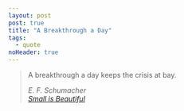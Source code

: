 ```yaml
---
layout: post
post: true
title: "A Breakthrough a Day"
tags: 
  - quote
noHeader: true
---
```


> A breakthrough a day keeps the crisis at bay.
>
> <cite>E. F. Schumacher<br>
> [Small is Beautiful](http://www.goodreads.com/book/show/1117634.Small_Is_Beautiful)</cite>